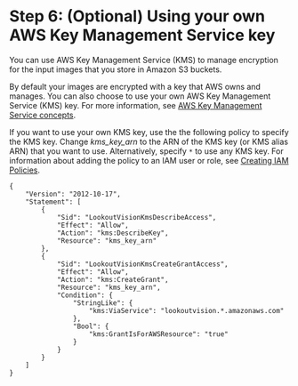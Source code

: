 # Step 6: \(Optional\) Using your own AWS Key Management Service key<a name="su-kms-encryption"></a>

You can use AWS Key Management Service \(KMS\) to manage encryption for the input images that you store in Amazon S3 buckets\.

By default your images are encrypted with a key that AWS owns and manages\. You can also choose to use your own AWS Key Management Service \(KMS\) key\. For more information, see [AWS Key Management Service concepts](https://docs.aws.amazon.com/kms/latest/developerguide/concepts.html#master_keys)\.

If you want to use your own KMS key, use the the following policy to specify the KMS key\. Change *kms\_key\_arn* to the ARN of the KMS key \(or KMS alias ARN\) that you want to use\. Alternatively, specify `*` to use any KMS key\. For information about adding the policy to an IAM user or role, see [Creating IAM Policies](https://docs.aws.amazon.com/IAM/latest/UserGuide/access_policies_create.html)\.

```
{
    "Version": "2012-10-17",
    "Statement": [
        {
            "Sid": "LookoutVisionKmsDescribeAccess",
            "Effect": "Allow",
            "Action": "kms:DescribeKey",
            "Resource": "kms_key_arn"
        },
        {
            "Sid": "LookoutVisionKmsCreateGrantAccess",
            "Effect": "Allow",
            "Action": "kms:CreateGrant",
            "Resource": "kms_key_arn",
            "Condition": {
                "StringLike": {
                    "kms:ViaService": "lookoutvision.*.amazonaws.com"
                },
                "Bool": {
                    "kms:GrantIsForAWSResource": "true"
                }
            }
        }
    ]
}
```